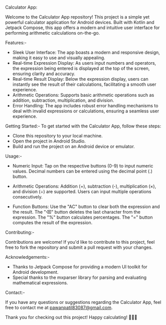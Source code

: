 Calculator App:

Welcome to the Calculator App repository! This project is a simple yet powerful calculator application for Android devices. 
Built with Kotlin and Jetpack Compose, this app offers a modern and intuitive user interface for performing arithmetic calculations on-the-go.

Features:-
- Sleek User Interface: The app boasts a modern and responsive design, making it easy to use and visually appealing.
- Real-time Expression Display: As users input numbers and operators, the expression being entered is displayed at the top of the screen, ensuring clarity and accuracy.
- Real-time Result Display: Below the expression display, users can instantly see the result of their calculations, facilitating a smooth user experience.
- Arithmetic Operations: Supports basic arithmetic operations such as addition, subtraction, multiplication, and division.
- Error Handling: The app includes robust error handling mechanisms to deal with invalid expressions or calculations, ensuring a seamless user experience.

Getting Started:-
To get started with the Calculator App, follow these steps:
- Clone this repository to your local machine.
- Open the project in Android Studio.
- Build and run the project on an Android device or emulator.


Usage:-

- Numeric Input: Tap on the respective buttons (0-9) to input numeric values. Decimal numbers can be entered using the decimal point (.) button.

- Arithmetic Operations: Addition (+), subtraction (-), multiplication (×), and division (÷) are supported. Users can input multiple operations consecutively.

- Function Buttons: Use the "AC" button to clear both the expression and the result. The "⌫" button deletes the last character from the expression. The "%" button calculates percentages. The "=" button computes the result of the expression.

Contributing:-

Contributions are welcome! If you'd like to contribute to this project, feel free to fork the repository and submit a pull request with your changes.

Acknowledgements:-
- Thanks to Jetpack Compose for providing a modern UI toolkit for Android development.
- Special thanks to the mxparser library for parsing and evaluating mathematical expressions.
  
Contact:-

If you have any questions or suggestions regarding the Calculator App, feel free to contact me at pawanpatil83087@gmail.com.

Thank you for checking out this project! Happy calculating! 🚀📱✨
